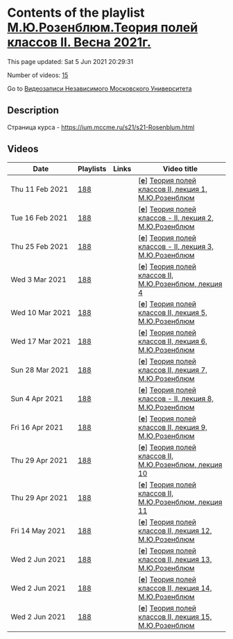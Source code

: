 # Contents of the playlist [М.Ю.Розенблюм.Теория полей классов II. Весна 2021г.](https://www.youtube.com/playlist?list=PLp9ABVh6_x4F89eMkgqcG4wa2Y2NvY2VP)

This page updated: Sat 5 Jun 2021 20:29:31

Number of videos: [15](#videos)

Go to [Видеозаписи Независимого Московского Университета](../README.md)

## Description

Страница курса - <https://ium.mccme.ru/s21/s21-Rosenblum.html>

## Videos

|Date|Playlists|Links|Video title|
|---|---|---|---|
| Thu&nbsp;11&nbsp;Feb&nbsp;2021 | [188](../playlists/188 "М.Ю.Розенблюм.Теория полей классов II. Весна 2021г.") |  | [[**e**](https://studio.youtube.com/video/nW-7f-8kbnA/edit "Edit")] [Теория полей классов II, лекция 1, М.Ю.Розенблюм](https://www.youtube.com/watch?v=nW-7f-8kbnA&list=PLp9ABVh6_x4F89eMkgqcG4wa2Y2NvY2VP) |
| Tue&nbsp;16&nbsp;Feb&nbsp;2021 | [188](../playlists/188 "М.Ю.Розенблюм.Теория полей классов II. Весна 2021г.") |  | [[**e**](https://studio.youtube.com/video/y620SkK_GOM/edit "Edit")] [Теория полей классов - II, лекция 2, М.Ю.Розенблюм](https://www.youtube.com/watch?v=y620SkK_GOM&list=PLp9ABVh6_x4F89eMkgqcG4wa2Y2NvY2VP) |
| Thu&nbsp;25&nbsp;Feb&nbsp;2021 | [188](../playlists/188 "М.Ю.Розенблюм.Теория полей классов II. Весна 2021г.") |  | [[**e**](https://studio.youtube.com/video/IgEmkVEGVBw/edit "Edit")] [Теория полей классов - II, лекция 3, М.Ю.Розенблюм](https://www.youtube.com/watch?v=IgEmkVEGVBw&list=PLp9ABVh6_x4F89eMkgqcG4wa2Y2NvY2VP) |
| Wed&nbsp;3&nbsp;Mar&nbsp;2021 | [188](../playlists/188 "М.Ю.Розенблюм.Теория полей классов II. Весна 2021г.") |  | [[**e**](https://studio.youtube.com/video/Mf3K53yx19E/edit "Edit")] [Теория полей классов II, М.Ю.Розенблюм, лекция 4](https://www.youtube.com/watch?v=Mf3K53yx19E&list=PLp9ABVh6_x4F89eMkgqcG4wa2Y2NvY2VP) |
| Wed&nbsp;10&nbsp;Mar&nbsp;2021 | [188](../playlists/188 "М.Ю.Розенблюм.Теория полей классов II. Весна 2021г.") |  | [[**e**](https://studio.youtube.com/video/I5zsO_O4u1c/edit "Edit")] [Теория полей классов II, лекция 5, М.Ю.Розенблюм](https://www.youtube.com/watch?v=I5zsO_O4u1c&list=PLp9ABVh6_x4F89eMkgqcG4wa2Y2NvY2VP) |
| Wed&nbsp;17&nbsp;Mar&nbsp;2021 | [188](../playlists/188 "М.Ю.Розенблюм.Теория полей классов II. Весна 2021г.") |  | [[**e**](https://studio.youtube.com/video/PYJK4JqAlB0/edit "Edit")] [Теория полей классов II, лекция 6, М.Ю.Розенблюм](https://www.youtube.com/watch?v=PYJK4JqAlB0&list=PLp9ABVh6_x4F89eMkgqcG4wa2Y2NvY2VP) |
| Sun&nbsp;28&nbsp;Mar&nbsp;2021 | [188](../playlists/188 "М.Ю.Розенблюм.Теория полей классов II. Весна 2021г.") |  | [[**e**](https://studio.youtube.com/video/9bDzb7PHHqA/edit "Edit")] [Теория полей классов II, лекция 7, М.Ю.Розенблюм](https://www.youtube.com/watch?v=9bDzb7PHHqA&list=PLp9ABVh6_x4F89eMkgqcG4wa2Y2NvY2VP) |
| Sun&nbsp;4&nbsp;Apr&nbsp;2021 | [188](../playlists/188 "М.Ю.Розенблюм.Теория полей классов II. Весна 2021г.") |  | [[**e**](https://studio.youtube.com/video/nUTXMZGWrJs/edit "Edit")] [Теория полей классов - II, лекция 8, М.Ю.Розенблюм](https://www.youtube.com/watch?v=nUTXMZGWrJs&list=PLp9ABVh6_x4F89eMkgqcG4wa2Y2NvY2VP) |
| Fri&nbsp;16&nbsp;Apr&nbsp;2021 | [188](../playlists/188 "М.Ю.Розенблюм.Теория полей классов II. Весна 2021г.") |  | [[**e**](https://studio.youtube.com/video/TM9LUNf2cBw/edit "Edit")] [Теория полей классов II, лекция 9, М.Ю.Розенблюм](https://www.youtube.com/watch?v=TM9LUNf2cBw&list=PLp9ABVh6_x4F89eMkgqcG4wa2Y2NvY2VP) |
| Thu&nbsp;29&nbsp;Apr&nbsp;2021 | [188](../playlists/188 "М.Ю.Розенблюм.Теория полей классов II. Весна 2021г.") |  | [[**e**](https://studio.youtube.com/video/5b7inGYTClQ/edit "Edit")] [Теория полей классов II, М.Ю.Розенблюм, лекция 10](https://www.youtube.com/watch?v=5b7inGYTClQ&list=PLp9ABVh6_x4F89eMkgqcG4wa2Y2NvY2VP) |
| Thu&nbsp;29&nbsp;Apr&nbsp;2021 | [188](../playlists/188 "М.Ю.Розенблюм.Теория полей классов II. Весна 2021г.") |  | [[**e**](https://studio.youtube.com/video/Ron7zo4rQyE/edit "Edit")] [Теория полей классов II, М.Ю.Розенблюм, лекция 11](https://www.youtube.com/watch?v=Ron7zo4rQyE&list=PLp9ABVh6_x4F89eMkgqcG4wa2Y2NvY2VP) |
| Fri&nbsp;14&nbsp;May&nbsp;2021 | [188](../playlists/188 "М.Ю.Розенблюм.Теория полей классов II. Весна 2021г.") |  | [[**e**](https://studio.youtube.com/video/jial-NBT7lA/edit "Edit")] [Теория полей классов II, лекция 12, М.Ю.Розенблюм](https://www.youtube.com/watch?v=jial-NBT7lA&list=PLp9ABVh6_x4F89eMkgqcG4wa2Y2NvY2VP) |
| Wed&nbsp;2&nbsp;Jun&nbsp;2021 | [188](../playlists/188 "М.Ю.Розенблюм.Теория полей классов II. Весна 2021г.") |  | [[**e**](https://studio.youtube.com/video/0LzCdUFazJc/edit "Edit")] [Теория полей классов II, лекция 13, М.Ю.Розенблюм](https://www.youtube.com/watch?v=0LzCdUFazJc&list=PLp9ABVh6_x4F89eMkgqcG4wa2Y2NvY2VP) |
| Wed&nbsp;2&nbsp;Jun&nbsp;2021 | [188](../playlists/188 "М.Ю.Розенблюм.Теория полей классов II. Весна 2021г.") |  | [[**e**](https://studio.youtube.com/video/ZyjehBeXH-Q/edit "Edit")] [Теория полей классов II, лекция 14, М.Ю.Розенблюм](https://www.youtube.com/watch?v=ZyjehBeXH-Q&list=PLp9ABVh6_x4F89eMkgqcG4wa2Y2NvY2VP) |
| Wed&nbsp;2&nbsp;Jun&nbsp;2021 | [188](../playlists/188 "М.Ю.Розенблюм.Теория полей классов II. Весна 2021г.") |  | [[**e**](https://studio.youtube.com/video/xOCk8PGZ_hM/edit "Edit")] [Теория полей классов II, лекция 15, М.Ю.Розенблюм](https://www.youtube.com/watch?v=xOCk8PGZ_hM&list=PLp9ABVh6_x4F89eMkgqcG4wa2Y2NvY2VP) |
